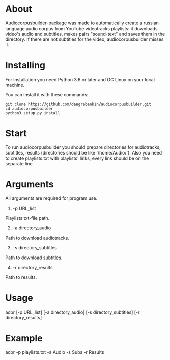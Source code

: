 # About

Audiocorpusbuilder-package was made to automatically create a russian language audio corpus from YouTube videotracks playlists: it downloads video's audio and subtitles, makes pairs "sound-text" and saves them in the directory. If there are not subtitles for the video, audiocorpusbuilder misses it.

# Installing

For installation you need Python 3.6 or later and OC Linux on your local machine. 

You can install it with these commands:
```
git clone https://github.com/dangrebenkin/audiocorpusbuilder.git
cd audiocorpusbuilder
python3 setup.py install
```

# Start

To run audiocorpusbuilder you should prepare directories for audiotracks, subtitles, results (directories should be like '/home/Audio/'). Also you need to create playlists.txt with playlists' links, every link should be on the separate line.

# Arguments

All arguments are required for program use.

1. -p URL_list

Playlists txt-file path.

2. -a directory_audio

Path to download audiotracks.

3. -s directory_subtitles

Path to download subtitles.

4. -r directory_results

Path to results.

# Usage

acbr [-p URL_list] [-a directory_audio] [-s directory_subtitles] [-r directory_results] 

# Example

acbr -p playlists.txt -a Audio -s Subs -r Results

